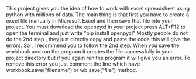 This project gives you the idea of how to work with excel spreadsheet using python with millions of data.
The main thing is that first you have to create a excel file manually in Microsoft Excel and then save that file into your project.
You must download the openpyxl in your project press ALT+F12 to open the terminal and just write "pip install openpyxl"
Mostly people do not do the 2nd step , they just directly copy and paste the code this will give the errors. So , i recommend you to follow the 2nd step.
When you save the workbook and run the program it creates the file successfully in your project directory but if you again run the program it will give you an error. To remove this error you just comment the line which have workbook.save("filename") or wb.save("file") method.
